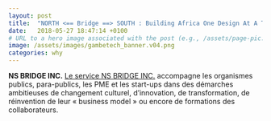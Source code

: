 ```yaml
---
layout: post
title:  "NORTH <== Bridge ==> SOUTH : Building Africa One Design At A Time"
date:   2018-05-27 18:47:14 +0100
# URL to a hero image associated with the post (e.g., /assets/page-pic.jpg)
image: /assets/images/gambetech_banner.v04.png
categories: why
---
```



__NS BRIDGE INC.__ 
[Le service NS BRIDGE INC.](https://flamboyant-pike-dcb689.netlify.com/ "NS BRIDGE") accompagne les organismes publics, para-publics, les PME et les start-ups dans des démarches ambitieuses de changement culturel, d’innovation, de transformation, de réinvention de leur « business model » ou encore de formations des collaborateurs.
